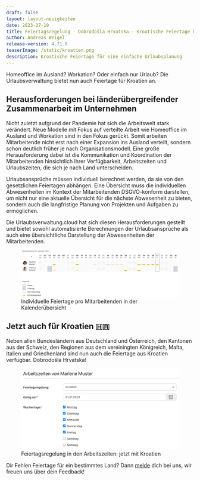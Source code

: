 ```yaml
---
draft: false
layout: layout-neuigkeiten
date: 2023-27-10
title: Feiertagsregelung - Dobrodošla Hrvatska - Kroatische Feiertage hinzugefügt 🇭🇷
author: Andreas Weigel
release-version: 4.71.0
teaserImage: /static/kroatien.png
description: Kroatische Feiertage für eine einfache Urlaubsplanung 
---
```


Homeoffice im Ausland? Workation? Oder einfach nur Urlaub? Die Urlaubsverwaltung bietet nun auch Feiertage für Kroatien an.

<!-- more -->

## Herausforderungen bei länderübergreifender Zusammenarbeit im Unternehmen

Nicht zuletzt aufgrund der Pandemie hat sich die Arbeitswelt stark verändert. Neue Modelle mit Fokus auf verteilte Arbeit 
wie Homeoffice im Ausland und Workation sind in den Fokus gerückt. 
Somit arbeiten Mitarbeitende nicht erst nach einer Expansion ins Ausland verteilt, sondern schon deutlich früher je nach Organisationsmodell.
Eine große Herausforderung dabei ist die Kommunikation und Koordination der Mitarbeitenden hinsichtlich ihrer Verfügbarkeit,
Arbeitszeiten und Urlaubszeiten, die sich je nach Land unterscheiden.

Urlaubsansprüche müssen individuell berechnet werden, da sie von den gesetzlichen Feiertagen abhängen. 
Eine Übersicht muss die individuellen Abwesenheiten im Kontext der Mitarbeitenden DSGVO-konform darstellen,
um nicht nur eine aktuelle Übersicht für die nächste Abwesenheit zu bieten, sondern auch die langfristige Planung von 
Projekten und Aufgaben zu ermöglichen.

Die Urlaubsverwaltung.cloud hat sich diesen Herausforderungen gestellt und bietet sowohl automatisierte Berechnungen
der Urlaubsansprüche als auch eine übersichtliche Darstellung der Abwesenheiten der Mitarbeitenden.

<div class="flex my-8">
    <figure>
        <picture>
            <source srcset="kalenderuebersicht_Feiertage.avif" type="image/avif" />
            <img
              src="kalenderuebersicht_Feiertage.png"
              alt="Pausen erfassen"
              decoding="async"
              loading="lazy"
              class="rounded-lg"
            />
        </picture>
        <figcaption class="text-sm text-center">Individuelle Feiertage pro Mitarbeitenden in der Kalenderübersicht</figcaption>
    </figure>
</div>


## Jetzt auch für Kroatien 🇭🇷

Neben allen Bundesländern aus Deutschland und Österreich, den Kantonen aus der Schweiz, den Regionen aus dem vereiningten Königreich,
Malta, Italien und Griechenland sind nun auch die Feiertage aus Kroatien verfügbar. Dobrodošla Hrvatska!

<div class="flex my-8">
    <figure>
        <picture>
            <source srcset="arbeitszeiten_Kroatien.avif" type="image/avif" />
            <img
              src="arbeitszeiten_Kroatien.png"
              alt="Pausen erfassen"
              decoding="async"
              loading="lazy"
              class="rounded-lg"
            />
        </picture>
        <figcaption class="text-sm text-center">Feiertagsregelung in den Arbeitszeiten: jetzt mit Kroatien</figcaption>
    </figure>
</div>


Dir Fehlen Feiertage für ein bestimmtes Land? Dann <a href="mailto:info@urlaubsverwaltung.cloud?subject=Feiertage">melde</a> dich bei uns, wir freuen uns über dein Feedback!
